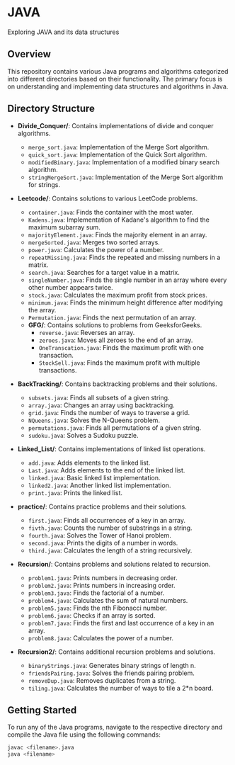 # JAVA
Exploring JAVA and its data structures

## Overview
This repository contains various Java programs and algorithms categorized into different directories based on their functionality. The primary focus is on understanding and implementing data structures and algorithms in Java.

## Directory Structure
- **Divide_Conquer/**: Contains implementations of divide and conquer algorithms.
  - `merge_sort.java`: Implementation of the Merge Sort algorithm.
  - `quick_sort.java`: Implementation of the Quick Sort algorithm.
  - `modifiedBinary.java`: Implementation of a modified binary search algorithm.
  - `stringMergeSort.java`: Implementation of the Merge Sort algorithm for strings.

- **Leetcode/**: Contains solutions to various LeetCode problems.
  - `container.java`: Finds the container with the most water.
  - `Kadens.java`: Implementation of Kadane's algorithm to find the maximum subarray sum.
  - `majorityElement.java`: Finds the majority element in an array.
  - `mergeSorted.java`: Merges two sorted arrays.
  - `power.java`: Calculates the power of a number.
  - `repeatMissing.java`: Finds the repeated and missing numbers in a matrix.
  - `search.java`: Searches for a target value in a matrix.
  - `singleNumber.java`: Finds the single number in an array where every other number appears twice.
  - `stock.java`: Calculates the maximum profit from stock prices.
  - `minimum.java`: Finds the minimum height difference after modifying the array.
  - `Permutation.java`: Finds the next permutation of an array.
  - **GFG/**: Contains solutions to problems from GeeksforGeeks.
    - `reverse.java`: Reverses an array.
    - `zeroes.java`: Moves all zeroes to the end of an array.
    - `OneTranscation.java`: Finds the maximum profit with one transaction.
    - `StockSell.java`: Finds the maximum profit with multiple transactions.

- **BackTracking/**: Contains backtracking problems and their solutions.
  - `subsets.java`: Finds all subsets of a given string.
  - `array.java`: Changes an array using backtracking.
  - `grid.java`: Finds the number of ways to traverse a grid.
  - `NQueens.java`: Solves the N-Queens problem.
  - `permutations.java`: Finds all permutations of a given string.
  - `sudoku.java`: Solves a Sudoku puzzle.

- **Linked_List/**: Contains implementations of linked list operations.
  - `add.java`: Adds elements to the linked list.
  - `Last.java`: Adds elements to the end of the linked list.
  - `linked.java`: Basic linked list implementation.
  - `linked2.java`: Another linked list implementation.
  - `print.java`: Prints the linked list.

- **practice/**: Contains practice problems and their solutions.
  - `first.java`: Finds all occurrences of a key in an array.
  - `fivth.java`: Counts the number of substrings in a string.
  - `fourth.java`: Solves the Tower of Hanoi problem.
  - `second.java`: Prints the digits of a number in words.
  - `third.java`: Calculates the length of a string recursively.

- **Recursion/**: Contains problems and solutions related to recursion.
  - `problem1.java`: Prints numbers in decreasing order.
  - `problem2.java`: Prints numbers in increasing order.
  - `problem3.java`: Finds the factorial of a number.
  - `problem4.java`: Calculates the sum of natural numbers.
  - `problem5.java`: Finds the nth Fibonacci number.
  - `problem6.java`: Checks if an array is sorted.
  - `problem7.java`: Finds the first and last occurrence of a key in an array.
  - `problem8.java`: Calculates the power of a number.

- **Recursion2/**: Contains additional recursion problems and solutions.
  - `binaryStrings.java`: Generates binary strings of length n.
  - `friendsPairing.java`: Solves the friends pairing problem.
  - `removeDup.java`: Removes duplicates from a string.
  - `tiling.java`: Calculates the number of ways to tile a 2*n board.

## Getting Started
To run any of the Java programs, navigate to the respective directory and compile the Java file using the following commands:

```sh
javac <filename>.java
java <filename>
